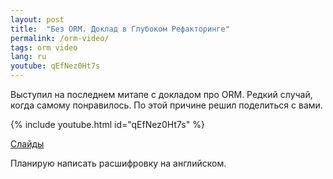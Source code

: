 ```yaml
---
layout: post
title:  "Без ORM. Доклад в Глубоком Рефакторинге"
permalink: /orm-video/
tags: orm video
lang: ru
youtube: qEfNez0Ht7s
---
```


Выступил на последнем митапе с докладом про ORM. Редкий случай, когда самому
понравилось. По этой причине решил поделиться с вами.

{% include youtube.html id="qEfNez0Ht7s" %}

[Слайды](https://speakerdeck.com/deeprefactoring/biez-orm)

Планирую написать расшифровку на английском.

